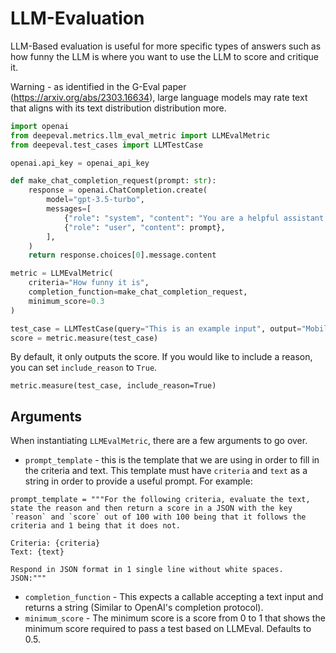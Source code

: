 # LLM-Evaluation

LLM-Based evaluation is useful for more specific types of answers such as how funny the LLM is where you want to use the LLM to score and critique it.

Warning - as identified in the G-Eval paper (https://arxiv.org/abs/2303.16634), large language models may rate text that aligns with its text distribution distribution more.

```python
import openai
from deepeval.metrics.llm_eval_metric import LLMEvalMetric
from deepeval.test_cases import LLMTestCase

openai.api_key = openai_api_key

def make_chat_completion_request(prompt: str):
    response = openai.ChatCompletion.create(
        model="gpt-3.5-turbo",
        messages=[
            {"role": "system", "content": "You are a helpful assistant."},
            {"role": "user", "content": prompt},
        ],
    )
    return response.choices[0].message.content

metric = LLMEvalMetric(
    criteria="How funny it is",
    completion_function=make_chat_completion_request,
    minimum_score=0.3
)

test_case = LLMTestCase(query="This is an example input", output="Mobile phones are rocks.")
score = metric.measure(test_case)
```

By default, it only outputs the score. If you would like to include a reason, you can set `include_reason` to `True`.

```
metric.measure(test_case, include_reason=True)
```

## Arguments

When instantiating `LLMEvalMetric`, there are a few arguments to go over.

- `prompt_template` - this is the template that we are using in order to fill in the criteria and text. This template must have `criteria` and `text` as a string in order to provide a useful prompt. For example:

```
prompt_template = """For the following criteria, evaluate the text, state the reason and then return a score in a JSON with the key `reason` and `score` out of 100 with 100 being that it follows the criteria and 1 being that it does not.

Criteria: {criteria}
Text: {text}

Respond in JSON format in 1 single line without white spaces.
JSON:"""
```

- `completion_function` - This expects a callable accepting a text input and returns a string (Similar to OpenAI's completion protocol).
- `minimum_score` - The minimum score is a score from 0 to 1 that shows the minimum score required to pass a test based on LLMEval. Defaults to 0.5.
